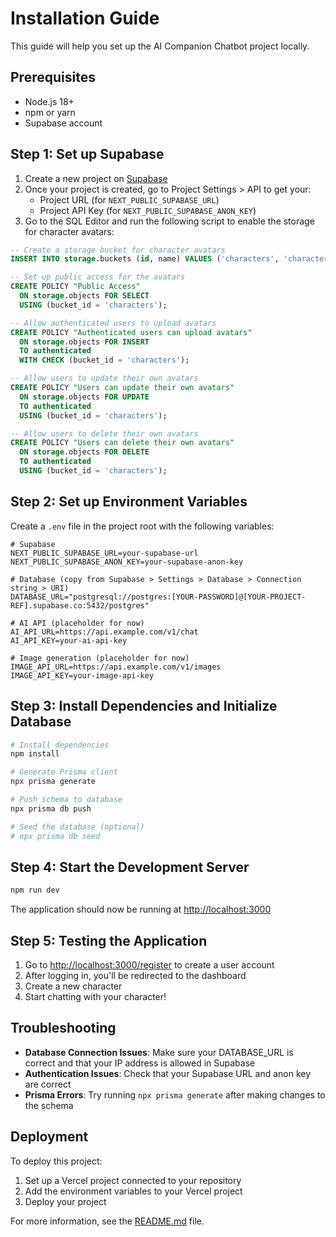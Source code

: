 # Installation Guide

This guide will help you set up the AI Companion Chatbot project locally.

## Prerequisites

- Node.js 18+ 
- npm or yarn
- Supabase account

## Step 1: Set up Supabase

1. Create a new project on [Supabase](https://supabase.com)
2. Once your project is created, go to Project Settings > API to get your:
   - Project URL (for `NEXT_PUBLIC_SUPABASE_URL`)
   - Project API Key (for `NEXT_PUBLIC_SUPABASE_ANON_KEY`)
3. Go to the SQL Editor and run the following script to enable the storage for character avatars:

```sql
-- Create a storage bucket for character avatars
INSERT INTO storage.buckets (id, name) VALUES ('characters', 'characters');

-- Set up public access for the avatars
CREATE POLICY "Public Access"
  ON storage.objects FOR SELECT
  USING (bucket_id = 'characters');

-- Allow authenticated users to upload avatars
CREATE POLICY "Authenticated users can upload avatars"
  ON storage.objects FOR INSERT
  TO authenticated
  WITH CHECK (bucket_id = 'characters');

-- Allow users to update their own avatars
CREATE POLICY "Users can update their own avatars"
  ON storage.objects FOR UPDATE
  TO authenticated
  USING (bucket_id = 'characters');

-- Allow users to delete their own avatars
CREATE POLICY "Users can delete their own avatars"
  ON storage.objects FOR DELETE
  TO authenticated
  USING (bucket_id = 'characters');
```

## Step 2: Set up Environment Variables

Create a `.env` file in the project root with the following variables:

```
# Supabase
NEXT_PUBLIC_SUPABASE_URL=your-supabase-url
NEXT_PUBLIC_SUPABASE_ANON_KEY=your-supabase-anon-key

# Database (copy from Supabase > Settings > Database > Connection string > URI)
DATABASE_URL="postgresql://postgres:[YOUR-PASSWORD]@[YOUR-PROJECT-REF].supabase.co:5432/postgres"

# AI API (placeholder for now)
AI_API_URL=https://api.example.com/v1/chat
AI_API_KEY=your-ai-api-key

# Image generation (placeholder for now)
IMAGE_API_URL=https://api.example.com/v1/images
IMAGE_API_KEY=your-image-api-key
```

## Step 3: Install Dependencies and Initialize Database

```bash
# Install dependencies
npm install

# Generate Prisma client
npx prisma generate

# Push schema to database
npx prisma db push

# Seed the database (optional)
# npx prisma db seed
```

## Step 4: Start the Development Server

```bash
npm run dev
```

The application should now be running at [http://localhost:3000](http://localhost:3000)

## Step 5: Testing the Application

1. Go to [http://localhost:3000/register](http://localhost:3000/register) to create a user account
2. After logging in, you'll be redirected to the dashboard
3. Create a new character
4. Start chatting with your character!

## Troubleshooting

- **Database Connection Issues**: Make sure your DATABASE_URL is correct and that your IP address is allowed in Supabase
- **Authentication Issues**: Check that your Supabase URL and anon key are correct
- **Prisma Errors**: Try running `npx prisma generate` after making changes to the schema

## Deployment

To deploy this project:

1. Set up a Vercel project connected to your repository
2. Add the environment variables to your Vercel project
3. Deploy your project

For more information, see the [README.md](README.md) file.
